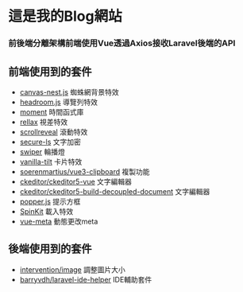 

# 這是我的Blog網站

### 前後端分離架構前端使用Vue透過Axios接收Laravel後端的API

## 前端使用到的套件
- <a href="https://github.com/hustcc/canvas-nest.js/">canvas-nest.js</a> 蜘蛛網背景特效
- <a href="https://github.com/WickyNilliams/headroom.js">headroom.js</a> 導覽列特效
- <a href="https://momentjs.com/">moment</a> 時間函式庫
- <a href="https://dixonandmoe.com/rellax/">rellax</a> 視差特效
- <a href="https://scrollrevealjs.org/">scrollreveal</a> 滾動特效
- <a href="https://github.com/softvar/secure-ls">secure-ls</a> 文字加密
- <a href="https://swiperjs.com/">swiper</a> 輪播燈
- <a href="https://micku7zu.github.io/vanilla-tilt.js/">vanilla-tilt</a> 卡片特效
- <a href="https://github.com/soerenmartius/vue3-clipboard">soerenmartius/vue3-clipboard</a> 複製功能
- <a href="https://ckeditor.com/docs/ckeditor5/latest/index.html">ckeditor/ckeditor5-vue</a> 文字編輯器
- <a href="https://ckeditor.com/docs/ckeditor5/latest/index.html">ckeditor/ckeditor5-build-decoupled-document</a> 文字編輯器 
- <a href="https://popper.js.org/">popper.js</a> 提示方框
- <a href="https://tobiasahlin.com/spinkit/">SpinKit</a> 載入特效
- <a href="https://github.com/nuxt/vue-meta">vue-meta</a> 動態更改meta

## 後端使用到的套件
- <a href="https://github.com/Intervention/image">intervention/image</a> 調整圖片大小
- <a href="https://github.com/barryvdh/laravel-ide-helper">barryvdh/laravel-ide-helper</a> IDE輔助套件

